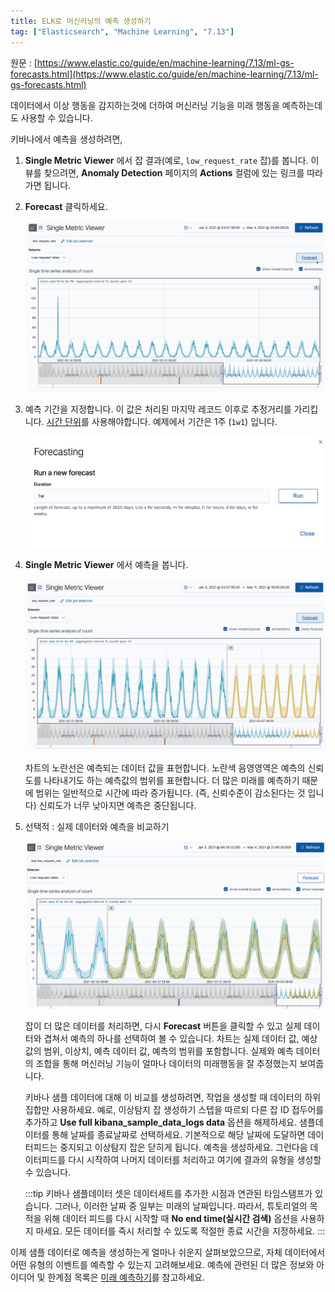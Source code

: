 ```yaml
---
title: ELK로 머신러닝의 예측 생성하기
tag: ["Elasticsearch", "Machine Learning", "7.13"]
---
```


원문 : [https://www.elastic.co/guide/en/machine-learning/7.13/ml-gs-forecasts.html](https://www.elastic.co/guide/en/machine-learning/7.13/ml-gs-forecasts.html)

데이터에서 이상 행동을 감지하는것에 더하여 머신러닝 기능을 미래 행동을 예측하는데도 사용할 수 있습니다.

키바나에서 예측을 생성하려면,

1. **Single Metric Viewer** 에서 잡 결과(예로, `low_request_rate` 잡)를 봅니다.
  이 뷰를 찾으려면, **Anomaly Detection** 페이지의 **Actions** 컬럼에 있는 링크를 따라가면 됩니다.

2. **Forecast** 클릭하세요.

    ![ml-gs-forecast.png](./images/ml-gs-forecast.png)

3. 예측 기간을 지정합니다.
  이 값은 처리된 마지막 레코드 이후로 추정거리를 가리킵니다.
  [시간 단위](https://www.elastic.co/guide/en/elasticsearch/reference/7.13/common-options.html#time-units)를 사용해야합니다.
  예제에서 기간은 1주 (`1w1`) 입니다.

    ![ml-gs-duration.png](./images/ml-gs-duration.png)

4. **Single Metric Viewer** 에서 예측을 봅니다.

    ![ml-gs-forecast-results.png](./images/ml-gs-forecast-results.png)

    차트의 노란선은 예측되는 데이터 값을 표현합니다.
    노란색 음영영역은 예측의 신뢰도를 나타내기도 하는 예측값의 범위를 표현합니다.
    더 많은 미래를 예측하기 때문에 범위는 일반적으로 시간에 따라 증가됩니다. (즉, 신뢰수준이 감소된다는 것 입니다)
    신뢰도가 너무 낮아지면 예측은 중단됩니다.

5. 선택적 : 실제 데이터와 예측을 비교하기

    ![ml-gs-forecast-actual.png](./images/ml-gs-forecast-actual.png)

    잡이 더 많은 데이터를 처리하면, 다시 **Forecast** 버튼을 클릭할 수 있고 실제 데이터와 겹쳐서 예측의 하나를 선택하여 볼 수 있습니다.
    차트는 실제 데이터 값, 예상 값의 범위, 이상치, 예측 데이터 값, 예측의 범위를 포함합니다.
    실제와 예측 데이터의 조합을 통해 머신러닝 기능이 얼마나 데이터의 미래행동을 잘 추정했는지 보여줍니다.

    키바나 샘플 데이터에 대해 이 비교를 생성하려면, 작업을 생성할 때 데이터의 하위집합만 사용하세요.
    예로, 이상탐지 잡 생성하기 스텝을 따르되 다른 잡 ID 접두어를 추가하고 **Use full kibana_sample_data_logs data** 옵션을 해제하세요.
    샘플데이터를 통해 날짜를 종료날짜로 선택하세요.
    기본적으로 해당 날짜에 도달하면 데이터피드는 중지되고 이상탐지 잡은 닫히게 됩니다.
    예측을 생성하세요.
    그런다음 데이터피드를 다시 시작하여 나머지 데이터를 처리하고 여기에 결과의 유형을 생성할 수 있습니다.

    :::tip
    키바나 샘플데이터 셋은 데이터세트를 추가한 시점과 연관된 타임스탬프가 있습니다.
    그러나, 이러한 날짜 중 일부는 미래의 날짜입니다.
    따라서, 튜토리얼의 목적을 위해 데이터 피드를 다시 시작할 때 **No end time(실시간 검색)** 옵션을 사용하지 마세요.
    모든 데이터를 즉시 처리할 수 있도록 적절한 종료 시간을 지정하세요.
    :::

이제 샘플 데이터로 예측을 생성하는게 얼마나 쉬운지 살펴보았으므로, 자체 데이터에서 어떤 유형의 이벤트를 예측할 수 있는지 고려해보세요.
예측에 관련된 더 많은 정보와 아이디어 및 한계점 목록은 [미래 예측하기](./ml-overview.md#ml-forecasting)를 참고하세요.

<AdsenseB />